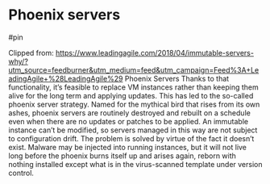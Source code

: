 # Phoenix servers

#pin

Clipped from: https://www.leadingagile.com/2018/04/immutable-servers-why/?utm_source=feedburner&utm_medium=feed&utm_campaign=Feed%3A+LeadingAgile+%28LeadingAgile%29
Phoenix Servers
Thanks to that functionality, it’s feasible to replace VM instances rather than keeping them alive for the long term and applying updates. This has led to the so-called phoenix server strategy. Named for the mythical bird that rises from its own ashes, phoenix servers are routinely destroyed and rebuilt on a schedule even when there are no updates or patches to be applied.
An immutable instance can’t be modified, so servers managed in this way are not subject to configuration drift. The problem is solved by virtue of the fact it doesn’t exist.
Malware may be injected into running instances, but it will not live long before the phoenix burns itself up and arises again, reborn with nothing installed except what is in the virus-scanned template under version control.